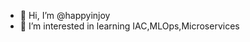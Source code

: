 - 👋 Hi, I’m @happyinjoy
- 👀 I’m interested in learning IAC,MLOps,Microservices

<!---
happyinjoy/happyinjoy is a ✨ special ✨ repository because its `README.md` (this file) appears on your GitHub profile.
You can click the Preview link to take a look at your changes.
--->
